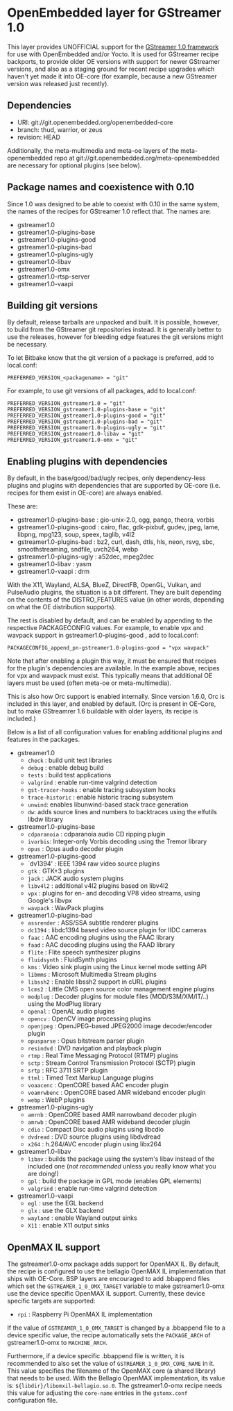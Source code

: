 OpenEmbedded  layer for GStreamer 1.0
=====================================

This layer provides UNOFFICIAL support for the
[GStreamer 1.0 framework](http://gstreamer.freedesktop.org/) for use with
OpenEmbedded and/or Yocto. It is used for GStreamer recipe backports, to
provide older OE versions with support for newer GStreamer versions, and
also as a staging ground for recent recipe upgrades which haven't yet made
it into OE-core (for example, because a new GStreamer version was released
just recently).


Dependencies
------------

* URI: git://git.openembedded.org/openembedded-core
* branch: thud, warrior, or zeus
* revision: HEAD

Additionally, the meta-multimedia and meta-oe layers of the meta-openembedded repo at
git://git.openembedded.org/meta-openembedded are necessary for optional plugins
(see below).


Package names and coexistence with 0.10
---------------------------------------

Since 1.0 was designed to be able to coexist with 0.10 in the same system, the names
of the recipes for GStreamer 1.0 reflect that. The names are:

* gstreamer1.0
* gstreamer1.0-plugins-base
* gstreamer1.0-plugins-good
* gstreamer1.0-plugins-bad
* gstreamer1.0-plugins-ugly
* gstreamer1.0-libav
* gstreamer1.0-omx
* gstreamer1.0-rtsp-server
* gstreamer1.0-vaapi


Building git versions
---------------------

By default, release tarballs are unpacked and built. It is possible, however, to build from the GStreamer
git repositories instead. It is generally better to use the releases, however for bleeding edge features
the git versions might be necessary.

To let Bitbake know that the git version of a package is preferred, add to local.conf:

    PREFERRED_VERSION_<packagename> = "git"

For example, to use git versions of all packages, add to local.conf:

    PREFERRED_VERSION_gstreamer1.0 = "git"
    PREFERRED_VERSION_gstreamer1.0-plugins-base = "git"
    PREFERRED_VERSION_gstreamer1.0-plugins-good = "git"
    PREFERRED_VERSION_gstreamer1.0-plugins-bad = "git"
    PREFERRED_VERSION_gstreamer1.0-plugins-ugly = "git"
    PREFERRED_VERSION_gstreamer1.0-libav = "git"
    PREFERRED_VERSION_gstreamer1.0-omx = "git"


Enabling plugins with dependencies
----------------------------------

By default, in the base/good/bad/ugly recipes, only dependency-less plugins and plugins with dependencies
that are supported by OE-core (i.e. recipes for them exist in OE-core) are always enabled.

These are:
* gstreamer1.0-plugins-base : gio-unix-2.0, ogg, pango, theora, vorbis
* gstreamer1.0-plugins-good : cairo, flac, gdk-pixbuf, gudev, jpeg, lame, libpng, mpg123, soup, speex, taglib, v4l2
* gstreamer1.0-plugins-bad : bz2, curl, dash, dtls, hls, neon, rsvg, sbc, smoothstreaming, sndfile, uvch264, webp
* gstreamer1.0-plugins-ugly : a52dec, mpeg2dec
* gstreamer1.0-libav : yasm
* gstreamer1.0-vaapi : drm

With the X11, Wayland, ALSA, BlueZ, DirectFB, OpenGL, Vulkan, and PulseAudio plugins, the situation is a bit
different. They are built depending on the contents of the DISTRO\_FEATURES value (in other words, depending
on what the OE distribution supports).

The rest is disabled by default, and can be enabled by appending to the respective PACKAGECONFIG values.
For example, to enable vpx and wavpack support in gstreamer1.0-plugins-good , add to local.conf:

    PACKAGECONFIG_append_pn-gstreamer1.0-plugins-good = "vpx wavpack"

Note that after enabling a plugin this way, it must be ensured that recipes for the plugin's dependencies
are available. In the example above, recipes for vpx and wavpack must exist. This typically means that
additional OE layers must be used (often meta-oe or meta-multimedia).

This is also how Orc support is enabled internally. Since version 1.6.0, Orc is included in this layer,
and enabled by default. (Orc is present in OE-Core, but to make GStreamrer 1.6 buildable with older
layers, its recipe is included.)

Below is a list of all configuration values for enabling additional plugins and features in the packages.

* gstreamer1.0
    * `check` : build unit test libraries
    * `debug` : enable debug build
    * `tests` : build test applications
    * `valgrind` : enable run-time valgrind detection
    * `gst-tracer-hooks` : enable tracing subsystem hooks
    * `trace-historic` : enable historic tracing subsystem
    * `unwind`: enables libunwind-based stack trace generation
    * `dw`: adds source lines and numbers to backtraces using the elfutils libdw library
* gstreamer1.0-plugins-base
    * `cdparanoia` : cdparanoia audio CD ripping plugin
    * `ivorbis`: Integer-only Vorbis decoding using the Tremor library
    * `opus` : Opus audio decoder plugin
* gstreamer1.0-plugins-good
    * `dv1394' : IEEE 1394 raw video source plugins
    * `gtk` : GTK+3 plugins
    * `jack` : JACK audio system plugins
    * `libv4l2` : additional v4l2 plugins based on libv4l2
    * `vpx` : plugins for en- and decoding VP8 video streams, using Google's libvpx
    * `wavpack` : WavPack plugins
* gstreamer1.0-plugins-bad
    * `assrender` : ASS/SSA subtitle renderer plugins
    * `dc1394` : libdc1394 based video source plugin for IIDC cameras
    * `faac` : AAC encoding plugins using the FAAC library
    * `faad` : AAC decoding plugins using the FAAD library
    * `flite` : Flite speech synthesizer plugins
    * `fluidsynth` : FluidSynth plugins
    * `kms` : Video sink plugin using the Linux kernel mode setting API
    * `libmms` : Microsoft Multimedia Stream plugins
    * `libssh2` : Enable libssh2 support in cURL plugins
    * `lcms2` : Little CMS open source color management engine plugins
    * `modplug` : Decoder plugins for module files (MOD/S3M/XM/IT/..) using the ModPlug library
    * `openal` : OpenAL audio plugins
    * `opencv` : OpenCV image processing plugins
    * `openjpeg` : OpenJPEG-based JPEG2000 image decoder/encoder plugin
    * `opusparse` : Opus bitstream parser plugin
    * `resindvd` : DVD navigation and playback plugin
    * `rtmp` : Real Time Messaging Protocol (RTMP) plugins
    * `sctp` : Stream Control Transmission Protocol (SCTP) plugin
    * `srtp` : RFC 3711 SRTP plugin
    * `ttml` : Timed Text Markup Language plugins
    * `voaacenc` : OpenCORE based AAC encoder plugin
    * `voamrwbenc` : OpenCORE based AMR wideband encoder plugin
    * `webp` : WebP plugins
* gstreamer1.0-plugins-ugly
    * `amrnb` : OpenCORE based AMR narrowband decoder plugin
    * `amrwb` : OpenCORE based AMR wideband decoder plugin
    * `cdio` : Compact Disc audio plugins using libcdio
    * `dvdread` : DVD source plugins using libdvdread
    * `x264` : h.264/AVC encoder plugin using libx264
* gstreamer1.0-libav
    * `libav` : builds the package using the system's libav instead of the included one (*not recommended* unless you really know what you are doing!)
    * `gpl` : build the package in GPL mode (enables GPL elements)
    * `valgrind` : enable run-time valgrind detection
* gstreamer1.0-vaapi
    * `egl` : use the EGL backend
    * `glx` : use the GLX backend
    * `wayland` : enable Wayland output sinks
    * `X11` : enable X11 output sinks


OpenMAX IL support
------------------

The gstreamer1.0-omx package adds support for OpenMAX IL. By default, the
recipe is configured to use the bellagio OpenMAX IL implementation that ships
with OE-Core. BSP layers are encouraged to add .bbappend files which set the
`GSTREAMER_1_0_OMX_TARGET` variable to make gstreamer1.0-omx use the device
specific OpenMAX IL support. Currently, these device specific targets are
supported:

* `rpi` : Raspberry Pi OpenMAX IL implementation

If the value of `GSTREAMER_1_0_OMX_TARGET` is changed by a .bbappend file to
a device specific value, the recipe automatically sets the `PACKAGE_ARCH` of
gstreamer1.0-omx to `MACHINE_ARCH`.

Furthermore, if a device specific .bbappend file is written, it is recommended
to also set the value of `GSTREAMER_1_0_OMX_CORE_NAME` in it. This value
specifies the filename of the OpenMAX core (a shared library) that needs to be
used. With the Bellagio OpenMAX implementation, its value is:
`${libdir}/libomxil-bellagio.so.0`. The gstreamer1.0-omx recipe needs this value
for adjusting the `core-name` entries in the `gstomx.conf` configuration file.
